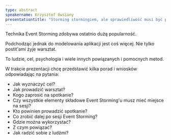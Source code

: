 ```yaml
---
type: abstract
speakername: Krzysztof Owsiany
presentationtitle: "Storming stormingiem, ale sprawiedliwość musi być po naszej stronie"
---
```

Technika Event Storming zdobywa ostatnio dużą popularność.

Podchodząc jednak do modelowania aplikacji jest coś więcej. Nie tylko postit'ami żyje warsztat.

To ludzie, cel, psychologia i wiele innych powiązanych i pomocnych metod.

W trakcie prezentacji chcę przedstawić kilka porad i wniosków odpowiadając na pytania:

* Jak wyznaczyć cel?
* Jak prowadzić warsztat?
* Kogo zaprosić na spotkanie?
* Czy wszystkie elementy składowe Event Storming'u musz mieć miejsce na sesji?
* Kto powinien prowadzić spotkanie?
* Co zrobić dalej po sesji Event Storming?
* Gdzie można wykorzystać?
* Z czym powiązać?
* Jak radzić sobie z ludźmi?
